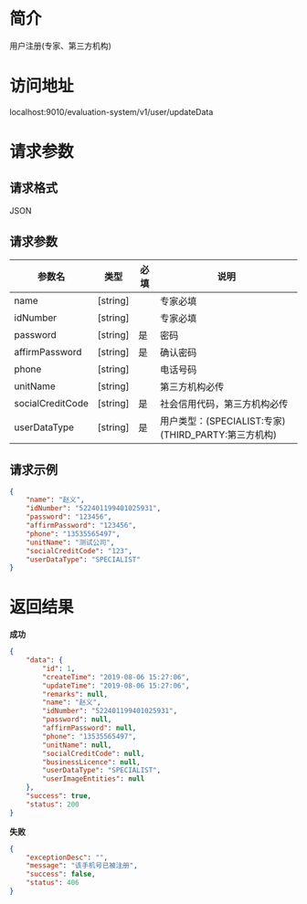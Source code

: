 # 简介
用户注册(专家、第三方机构)

# 访问地址
localhost:9010/evaluation-system/v1/user/updateData

# 请求参数
## 请求格式
JSON
## 请求参数
|参数名|类型|必填|说明|
|-|-|-|-|
|name|[string]||专家必填|
|idNumber|[string]||专家必填|
|password|[string]|是|密码|
|affirmPassword|[string]|是|确认密码|
|phone|[string]||电话号码|
|unitName|[string]||第三方机构必传|
|socialCreditCode|[string]|是|社会信用代码，第三方机构必传|
|userDataType|[string]|是|用户类型：(SPECIALIST:专家)(THIRD_PARTY:第三方机构)|

## 请求示例
```json
{
    "name": "赵义",
    "idNumber": "522401199401025931",
    "password": "123456",
    "affirmPassword": "123456",
    "phone": "13535565497",
    "unitName": "测试公司",
    "socialCreditCode": "123",
    "userDataType": "SPECIALIST"
}
```

# 返回结果
**成功**
```json
{
    "data": {
        "id": 1,
        "createTime": "2019-08-06 15:27:06",
        "updateTime": "2019-08-06 15:27:06",
        "remarks": null,
        "name": "赵义",
        "idNumber": "522401199401025931",
        "password": null,
        "affirmPassword": null,
        "phone": "13535565497",
        "unitName": null,
        "socialCreditCode": null,
        "businessLicence": null,
        "userDataType": "SPECIALIST",
        "userImageEntities": null
    },
    "success": true,
    "status": 200
}
```

**失败**
```json
{
    "exceptionDesc": "",
    "message": "该手机号已被注册",
    "success": false,
    "status": 406
}
```